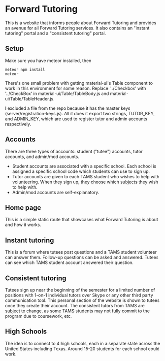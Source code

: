 # Forward Tutoring
This is a website that informs people about Forward Tutoring and provides an avenue for all Forward Tutoring services. It also contains an "instant tutoring" portal and a "consistent tutoring" portal.  

## Setup
Make sure you have meteor installed, then
```
meteor npm install
meteor
```
There's one small problem with getting material-ui's Table component to work in this environment for some reason. Replace '../Checkbox' with '../CheckBox' in material-ui/Table/TableBody.js and material-ui/Table/TableHeader.js.

I excluded a file from the repo because it has the master keys (server/registration-keys.js). All it does it export two strings, TUTOR_KEY, and ADMIN_KEY, which are used to register tutor and admin accounts respectively.

## Accounts
There are three types of accounts: student ("tutee") accounts, tutor accounts, and admin/mod accounts.  
* Student accounts are associated with a specific school. Each school is assigned a specific school code which students can use to sign up.  
* Tutor accounts are given to each TAMS student who wishes to help with volunteering. When they sign up, they choose which subjects they wish to help with.  
* Admin/mod accounts are self-explanatory.  

## Home page
This is a simple static route that showcases what Forward Tutoring is about and how it works.  

## Instant tutoring
This is a forum where tutees post questions and a TAMS student volunteer can answer them. Follow-up questions can be asked and answered. Tutees can see which TAMS student account answered their question.

## Consistent tutoring
Tutees sign up near the beginning of the semester for a limited number of positions with 1-on-1 individual tutors over Skype or any other third party communication tool. This personal section of the website is shown to tutees once they create their account. The consistent tutors from TAMS are subject to change, as some TAMS students may not fully commit to the program due to coursework, etc.

## High Schools
The idea is to connect to 4 high schools, each in a separate state across the United States including Texas. Around 15-20 students for each school could work.
